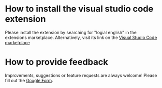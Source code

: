 # How to install the visual studio code extension
Please install the extension by searching for "logial english" in the extensions marketplace. Alternatively, visit  its link on the [Visual Studio Code marketplace](https://marketplace.visualstudio.com/items?itemName=NikolaiMerritt.logical-english-vscode)


# How to provide feedback
Improvements, suggestions or feature requests are always welcome! Please fill out the [Google Form](https://marketplace.visualstudio.com/items?itemName=NikolaiMerritt.logical-english-vscode).
